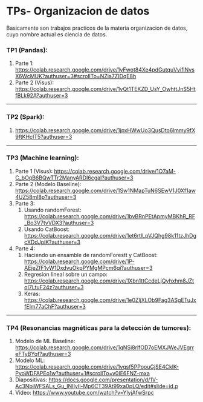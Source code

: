 # TPs- Organizacion de datos
Basicamente son trabajos practicos de la materia organizacion de datos, cuyo nombre actual es ciencia de datos.
### TP1 (Pandas):
  1. Parte 1: 
    https://colab.research.google.com/drive/1yFwot84Xe4pdGutquVvifINvsX6WcMUK?authuser=3#scrollTo=NZia7ZIDqE8h
  1. Parte 2 (Visus): 
    https://colab.research.google.com/drive/1vQt1TEKZD_UsY_OwhttJnS5HtfBLk92A?authuser=3
<hr/>

### TP2 (Spark):
  1. https://colab.research.google.com/drive/1jpxHWwUo3QusDto6lmmy9fX9ftKHcIT5?authuser=3
<hr/>

### TP3 (Machine learning):
  1. Parte 1 (Visus):
     https://colab.research.google.com/drive/1O7aM-C_bOqB6BQwTTr2ManyARDI6cgaI?authuser=3
  1. Parte 2 (Modelo Baseline):
     https://colab.research.google.com/drive/1Sw1NMapTuN6SEwV1J0Xf1aw4UZ58ml8p?authuser=3
  1. Parte 3:
     1. Usando randomForest:
          https://colab.research.google.com/drive/1bvBRnPEtApmyMBKhR_RF_Bo3V7tvVDX3?authuser=3
     1. Usando CatBoost: 
          https://colab.research.google.com/drive/1et6rtlLpVJQhg98k11tzJhDgcXDdJpiK?authuser=3
  1. Parte 4:
     1. Haciendo un ensamble de randomForestt y CatBoost:
          https://colab.research.google.com/drive/1P-AEjeZfF1vW1DxdvuOkpPYMgMPcm6qi?authuser=3
     1. Regresion lineal sobre un campo:
          https://colab.research.google.com/drive/1Xbn1ttCcdeLjQyhxhm8JZtoI7LtuF24z?authuser=3
     1. Keras:
          https://colab.research.google.com/drive/1e0ZljXLOb9Fag3ASgETuJxfElm77aChF?authuser=3      
<hr/>     

### TP4 (Resonancias magnéticas para la detección de tumores): 
  1. Modelo de ML Baseline:
    https://colab.research.google.com/drive/1qNSi8rlfOD7oEMXJWeJVEgrreFTyBYqf?authuser=3
  2. Modelo ML:
    https://colab.research.google.com/drive/1vqsf5PPoouGjSE4CklK-PyoWDFAPEo1w?authuser=1#scrollTo=v0IE6FNZ-mxa
  3. Diapositivas: 
    https://docs.google.com/presentation/d/1V-Ac3NbiWFSALs_Gu_INIIyIl-Mp6CT39At99xa0pLQ/edit#slide=id.p
  4. Video:
    https://www.youtube.com/watch?v=YlyjAfwSrpc
